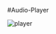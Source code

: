 #Audio-Player

![player](https://user-images.githubusercontent.com/100318892/189553340-aab17500-29e0-4ab0-91a9-acdc127984c0.jpg)
